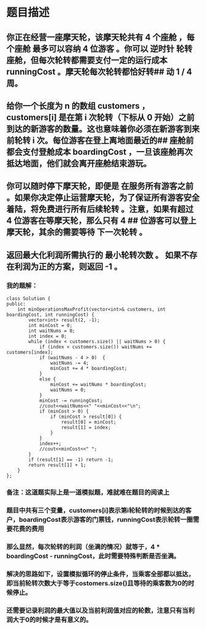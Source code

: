 # 题目描述
## 你正在经营一座摩天轮，该摩天轮共有 4 个座舱 ，每个座舱 最多可以容纳 4 位游客 。你可以 逆时针 轮转座舱，但每次轮转都需要支付一定的运行成本 runningCost 。摩天轮每次轮转都恰好转## 动 1 / 4 周。
## 给你一个长度为 n 的数组 customers ， customers[i] 是在第 i 次轮转（下标从 0 开始）之前到达的新游客的数量。这也意味着你必须在新游客到来前轮转 i 次。每位游客在登上离地面最近的## 座舱前都会支付登舱成本 boardingCost ，一旦该座舱再次抵达地面，他们就会离开座舱结束游玩。
## 你可以随时停下摩天轮，即便是 在服务所有游客之前 。如果你决定停止运营摩天轮，为了保证所有游客安全着陆，将免费进行所有后续轮转 。注意，如果有超过 4 位游客在等摩天轮，那么只有 4 ## 位游客可以登上摩天轮，其余的需要等待 下一次轮转 。
## 返回最大化利润所需执行的 最小轮转次数 。 如果不存在利润为正的方案，则返回 -1 。
### 我的题解：
```
class Solution {
public:
    int minOperationsMaxProfit(vector<int>& customers, int boardingCost, int runningCost) {
        vector<int> result(2, -1);
        int minCost = 0;
        int waitNums = 0;
        int index = 0;
        while (index < customers.size() || waitNums > 0) {
            if (index < customers.size()) waitNums += customers[index];
            if (waitNums - 4 > 0)  {
                waitNums -= 4;
                minCost += 4 * boardingCost;
            }
            else {
                minCost += waitNums * boardingCost;
                waitNums = 0;
            }
            minCost -= runningCost;
            //cout<<waitNums<<" "<<minCost<<"\n";
            if (minCost > 0) {
                if (minCost > result[0]) {
                    result[0] = minCost;
                    result[1] = index;
                }
            }
            index++;
            //cout<<minCost<<" ";
        }
        if (result[1] == -1) return -1;
        return result[1] + 1;
    }
};
```
### **备注**：这道题实际上是一道模拟题，难就难在题目的阅读上
### 题目中共有三个变量，customers[i]表示第i轮轮转的时候到达的客户，boardingCost表示游客的门票钱，runningCost表示轮转一圈需要花费的费用
### 那么显然，每次轮转的利润（坐满的情况）就等于，4 * boardingCost - runningCost，此时需要特殊判断是否坐满。
### 解决的思路如下，设置模拟循环的停止条件，当乘客全部都以抵达，即当前轮转次数大于等于costomers.size()且等待的乘客数为0的时候停止。
### 还需要记录利润的最大值以及当前利润值对应的轮数，注意只有当利润大于0的时候才是有意义的。
